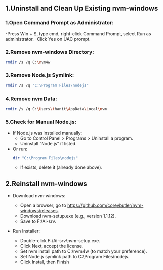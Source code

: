 ## 1.Uninstall and Clean Up Existing nvm-windows
### 1.Open Command Prompt as Administrator:
  -Press Win + S, type cmd, right-click Command Prompt, select Run as administrator.
  -Click Yes on UAC prompt.
### 2.Remove nvm-windows Directory:
  ```bash
  rmdir /s /q C:\nvm4w
  ```
### 3.Remove Node.js Symlink:
  ```bash
  rmdir /s /q "C:\Program Files\nodejs"
  ```
### 4.Remove nvm Data:
  ```bash
  rmdir /s /q C:\Users\thanit\AppData\Local\nvm
  ```
### 5.Check for Manual Node.js:
- If Node.js was installed manually:
  - Go to Control Panel > Programs > Uninstall a program.
  - Uninstall “Node.js” if listed.
- Or run:
  ```bash
  dir "C:\Program Files\nodejs"
  ```
  - If exists, delete it (already done above).

## 2.Reinstall nvm-windows
- Download nvm-windows:
    - Open a browser, go to https://github.com/coreybutler/nvm-windows/releases.
    - Download nvm-setup.exe (e.g., version 1.1.12).
    - Save to F:\Ai-srv.

- Run Installer:
    - Double-click F:\Ai-srv\nvm-setup.exe.
    - Click Next, accept the license.
    - Set nvm install path to C:\nvm4w (to match your preference).
    - Set Node.js symlink path to C:\Program Files\nodejs.
    - Click Install, then Finish



  


 




